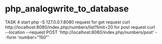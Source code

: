 # php_analogwrite_to_database
TASK 4 start php -S 127.0.0.1:8080 request for get request curl http://localhost:8080/index.php/numbers/list\?limit\=20 for post request curl --location --request POST 'http://localhost:8080/index.php/numbers/post'  --form 'number="150"'
